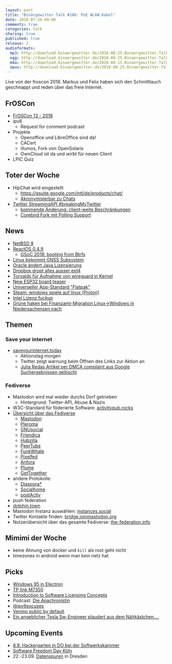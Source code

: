 ```yaml
---
layout: post
title: "Binärgewitter Talk #208: PoE WLAN-Kabel"
date: 2018-07-26 09:00
comments: true
categories: talk
sharing: true
published: true
release: 2
audioformats:
  mp3: http://download.binaergewitter.de/2018-08-25.Binaergewitter.Talk.208.mp3
  ogg: http://download.binaergewitter.de/2018-08-25.Binaergewitter.Talk.208.ogg
  m4a: http://download.binaergewitter.de/2018-08-25.Binaergewitter.Talk.208.m4a
  opus: http://download.binaergewitter.de/2018-08-25.Binaergewitter.Talk.208.opus
---
```

Live von der froscon 2018. Markus und Felix haben sich den Schmittlauch geschnappt und reden über das freie Internet.

## FrOSCon

- [FrOSCon 13 - 2018]( https://www.froscon.de/ )
- ipv6
  * Request for comment podcast
- Projekte
   * Openoffice und LibreOffice sind da!
   * CACert
   * illumos, Fork von OpenSolaris
   * OwnCloud ist da und wirbt für neuen Client   
- LPIC Quiz

## Toter der Woche

- HipChat wird eingestellt
  * https://gsuite.google.com/intl/de/products/chat/
  * [Akronymisierbar zu Chats](http://akronymisier.bar/022 )
- [Twitter StreamingAPI #breakingMyTwitter](http://apps-of-a-feather.com/ )
  - [kommende Änderung: client-weite 
Beschränkungen](https://blog.twitter.com/developer/en_us/topics/tools/2018/new-developer-requirements-to-protect-our-platform.html )
  - [Corebird Fork mit Polling Support](https://github.com/IBBoard/corebird/tree/non-streaming )

## News

- [NetBSD 8]( https://www.netbsd.org/releases/formal-8/NetBSD-8.0.html )
- [ReactOS 0.4.9]( https://www.heise.de/newsticker/meldung/ReactOS-0-4-9-Der-offene-Windows-Nachbau-wird-stabiler-4118297.html )
  * [GSoC 2018: booting from Btrfs](https://reactos.org/blogs/gsoc-2018-booting-btrfs-works )
- [Linux bekommt GNSS Subsystem](https://www.pro-linux.de/news/1/26221/linux-erh%C3%A4lt-gnss-subsystem.html )
- [Oracle ändert Java Lizensierung]( https://dev.karakun.com/java/2018/06/25/java-releases.html )
- [Dropbox dropt alles ausser ext4]( https://www.heise.de/newsticker/meldung/Dropbox-unterstuetzt-unter-Linux-nur-noch-das-Ext4-Dateisystem-4137191.html )
- [Torvalds für Aufnahme von wireguard in Kernel]( https://www.pro-linux.de/news/1/26167/torvalds-f%C3%83%C2%BCr-baldige-aufnahme-von-wireguard-in-den-kernel.html 
)
- [New ESP32 board teaser]( 
https://olimex.wordpress.com/2018/07/25/new-esp32-board-teaser-power-over-ethernet-esp32-poe-is-perfect-for-sensors-using-existing-ethernet-wiring/ )
- [Universeller App-Standard "Flatpak" ]( https://www.heise.de/newsticker/meldung/Universeller-Linux-App-Standard-Flatpak-erreicht-Version-1-0-4142185.html )
- [Steam: windows spiele auf linux (Proton)]( https://www.heise.de/newsticker/meldung/Steam-Windows-Spiele-laufen-jetzt-auch-unter-Linux-4143339.html )
- [Intel Lizenz fuckup]( https://www.heise.de/newsticker/meldung/Aerger-ueber-Intels-Lizenzbedingungen-fuer-Sicherheits-Updates-4144515.html )
- [Grüne haken bei Finanzamt-Migration Linux->Windows in Niedersachensen nach]( 
https://www.heise.de/newsticker/meldung/Linux-Aus-Niedersaechsische-Gruene-haken-nach-4133982.html )

## Themen
### Save your internet
- [saveyourinternet.today]( https://saveyourinternet.today/ )
  * Aktionstag morgen
  * Twitter zeigt warnung beim Öffnen des Links zur Aktion an
  * [Julia Redas Artikel per DMCA complaint aus Google Suchergebnissen gelöscht](https://juliareda.eu/2018/08/censorship-machines-gonna-censor/ )

### Fediverse
- Mastodon wird mal wieder durchs Dorf getrieben
  - Hintergrund: Twitter-API, Abuse & Nazis
- W3C-Standard für föderierte Software: [activitypub.rocks](http://activitypub.rocks/)
- [Übersicht über das Fediverse](https://fediverse.party/ )
  - [Mastodon](https://joinmastodon.org )
  - [Pleroma](https://pleroma.social/ )
  - [GNUsocial](https://gnu.io/social/ )
  - [Friendica](https://friendi.ca/ )
  - [Hubzilla](https://project.hubzilla.org/page/hubzilla/hubzilla-project )
  - [PeerTube](http://joinpeertube.org/ )
  - [FunkWhale](http://funkwhale.audio/ )
  - [Pixelfed](https://pixelfed.org/ )
  - [Anfora](https://github.com/anforaProject/anfora )
  - [Plume](https://github.com/Plume-org/Plume )
  - [GetTogether](https://gettogether.community/ )
- andere Protokolle:
  - [Diaspora*](https://diasporafoundation.org/ )
  - [Socialhome](https://github.com/jaywink/socialhome )
  - [postActiv](https://www.postactiv.com/ )
- push federation
- [dolphin.town]( https://dolphin.town )
- Mastodon Instanz auswählen: [instances.social]( https://instances.social )
- Twitter Kontakte finden: [bridge.joinmastodon.org](https://bridge.joinmastodon.org)
- Nutzerübersicht über das gesamte Fediverse: [the-federation.info](https://the-federation.info/)

## Mimimi der Woche

- keine Ahnung von docker und `kill` als root geht nicht
- timezones in android wenn man kein netz hat

## Picks

- [Windows 95 in Electron](https://github.com/felixrieseberg/windows95 )
- [TP link M7350](https://www.amazon.de/TP-LINK-M7350-Mobiler-Hotspot-integriertes/dp/B00PFXFWTQ )
- [Introduction to Software Licensing Concepts](http://faif.us/cast/2016/sep/02/0x5C/ )
- Podcast: [Die Anachronistin](https://www.die-anachronistin.de/ )
- [@ipv6excuses](https://twitter.com/ipv6excuses )
- [Venmo public by default]( https://publicbydefault.fyi/ )
- [Ein angeblicher Tesla Sw-Engineer plaudert aus dem Nähkästchen....](https://twitter.com/atomicthumbs/status/1032939617404645376 )

## Upcoming Events

- [8.9. Hackergarten in DO bei der Softwerkskammer]( https://www.meetup.com/de-DE/Softwerkskammer-Ruhrgebiet/events/248952817/)
- [Software Freedom Day Köln]( http://sfd.koelnerlinuxtreffen.de/2018/home/ )
- 22.-23.09. [Datenspuren](https://datenspuren.de/ ) in Dresden
